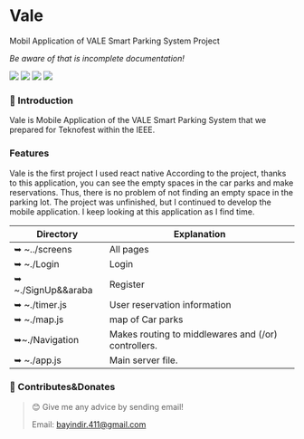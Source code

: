 # Vale
Mobil Application of VALE Smart Parking System Project






_Be aware of that is incomplete documentation!_

![](https://img.shields.io/badge/React%20Native-white?logo=react&logoColor=blue)
![](https://img.shields.io/badge/Firebase-yellow?logo=firebase&logoColor=white)
![](https://img.shields.io/badge/GoogleMap-blue?logo=google&logoColor=white)
![](https://img.shields.io/badge/JavaScript-F7DF1E?logo=javascript&logoColor=black)


### 🎀 Introduction

 Vale is Mobile Application  of the VALE Smart Parking System that we prepared for Teknofest within the IEEE.

### Features
Vale is the first project I used react native
According to the project, thanks to this application, you can see the empty spaces in the car parks and make reservations. Thus, there is no problem of not finding an empty space in the parking lot. The project was unfinished, but I continued to develop the mobile application. I keep looking at this application as I find time.








| Directory                | Explanation                                                                                |
| ------------------------ | ------------------------------------------------------------------------------------------ |
| ➥ ~../screens           | All pages                         |
| ➥ ~./Login             | Login        |
| ➥ ~./SignUp&&araba        |Register                                                                      |
| ➥ ~./timer.js            | User reservation information                                                                                      |
| ➥ ~./map.js             | map of Car parks                                                                                       |
| ➥~./Navigation         | Makes routing to middlewares and (/or) controllers.                                        |
| ➥ ~./app.js              | Main server file.                                                                          
                                                              









### 🤝 Contributes&Donates

> 😊 Give me any advice by sending email!
>
> Email: bayindir.411@gmail.com

